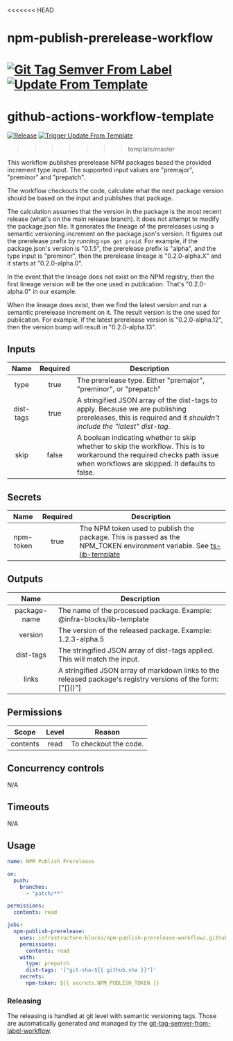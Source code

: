 <<<<<<< HEAD
# npm-publish-prerelease-workflow
[![Git Tag Semver From Label](https://github.com/infrastructure-blocks/npm-publish-prerelease-workflow/actions/workflows/git-tag-semver-from-label.yml/badge.svg)](https://github.com/infrastructure-blocks/npm-publish-prerelease-workflow/actions/workflows/git-tag-semver-from-label.yml)
[![Update From Template](https://github.com/infrastructure-blocks/npm-publish-prerelease-workflow/actions/workflows/update-from-template.yml/badge.svg)](https://github.com/infrastructure-blocks/npm-publish-prerelease-workflow/actions/workflows/update-from-template.yml)
=======
# github-actions-workflow-template
[![Release](https://github.com/infrastructure-blocks/github-actions-workflow-template/actions/workflows/release.yml/badge.svg)](https://github.com/infrastructure-blocks/github-actions-workflow-template/actions/workflows/release.yml)
[![Trigger Update From Template](https://github.com/infrastructure-blocks/github-actions-workflow-template/actions/workflows/trigger-update-from-template.yml/badge.svg)](https://github.com/infrastructure-blocks/github-actions-workflow-template/actions/workflows/trigger-update-from-template.yml)
>>>>>>> template/master

This workflow publishes prerelease NPM packages based the provided increment type input. The supported input
values are "premajor", "preminor" and "prepatch".

The workflow checkouts the code, calculate what the next package version should be based on the input and publishes
that package.

The calculation assumes that the version in the package is the most recent release (what's on the main release branch).
It does not attempt to modify the package.json file. It generates the lineage of the prereleases using a semantic
versioning increment on the package.json's version. It figures out the prerelease prefix by running `npm get preid`.
For example, if the package.json's version is "0.1.5", the prerelease prefix is "alpha", and the type input
is "preminor", then the prerelease lineage is "0.2.0-alpha.X" and it starts at "0.2.0-alpha.0".

In the event that the lineage does not exist on the NPM registry, then the first lineage version will be the one
used in publication. That's "0.2.0-alpha.0" in our example.

When the lineage does exist, then we find the latest version and run a semantic prerelease increment on it. The
result version is the one used for publication. For example, if the latest prerelease version is "0.2.0-alpha.12",
then the version bump will result in "0.2.0-alpha.13".

## Inputs

|   Name    | Required | Description                                                                                                                                                               |
|:---------:|:--------:|---------------------------------------------------------------------------------------------------------------------------------------------------------------------------|
|   type    |   true   | The prerelease type. Either "premajor", "preminor", or "prepatch"                                                                                                         |
| dist-tags |   true   | A stringified JSON array of the dist-tags to apply. Because we are publishing prereleases, this is required and it *shouldn't include the "latest" dist-tag*.             |
|   skip    |  false   | A boolean indicating whether to skip whether to skip the workflow. This is to workaround the required checks path issue when workflows are skipped. It defaults to false. |

## Secrets

|   Name    | Required | Description                                                                                                                                                                      |
|:---------:|:--------:|----------------------------------------------------------------------------------------------------------------------------------------------------------------------------------|
| npm-token |   true   | The NPM token used to publish the package. This is passed as the NPM_TOKEN environment variable. See [ts-lib-template](https://github.com/infrastructure-blocks/ts-lib-template) |

## Outputs

|     Name     | Description                                                                                                                                                   |
|:------------:|---------------------------------------------------------------------------------------------------------------------------------------------------------------|
| package-name | The name of the processed package. Example: @infra-blocks/lib-template                                                                                        |
|   version    | The version of the released package. Example: 1.2.3-alpha.5                                                                                                   |
|  dist-tags   | The stringified JSON array of dist-tags applied. This will match the input.                                                                                   |
|    links     | A stringified JSON array of markdown links to the released package's registry versions of the form:<br/> ["\[<package-identifier>\](<version-registry-url>)"] |

## Permissions

|  Scope   | Level | Reason                |
|:--------:|:-----:|-----------------------|
| contents | read  | To checkout the code. |

## Concurrency controls

N/A

## Timeouts

N/A

## Usage

```yaml
name: NPM Publish Prerelease

on:
  push:
    branches:
      - "patch/**"

permissions:
  contents: read

jobs:
  npm-publish-prerelease:
    uses: infrastructure-blocks/npm-publish-prerelease-workflow/.github/workflows/workflow.yml@v1
    permissions:
      contents: read
    with:
      type: prepatch
      dist-tags: '["git-sha-${{ github.sha }}"]'
    secrets:
      npm-token: ${{ secrets.NPM_PUBLISH_TOKEN }}
```

### Releasing

The releasing is handled at git level with semantic versioning tags. Those are automatically generated and managed
by the [git-tag-semver-from-label-workflow](https://github.com/infrastructure-blocks/git-tag-semver-from-label-workflow).
